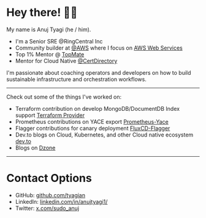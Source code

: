 # Hey there! 👋🏼

My name is Anuj Tyagi (he / him).

* I'm a Senior SRE @RingCentral Inc
* Community builder at [@AWS](https://aws.amazon.com/developer/community/community-builders) where I focus on [AWS Web Services](https://aws.amazon.com/) 
* Top 1% Mentor @ [TopMate]([https://certdirectory.io/mentorship](https://topmate.io/anujtyagi/))
* Mentor for Cloud Native [@CertDirectory](https://certdirectory.io/mentorship)

I'm passionate about coaching operators and developers on how to build sustainable infrastructure and orchestration workflows.

---

Check out some of the things I've worked on:

* Terraform contribution on develop MongoDB/DocumentDB Index support [Terraform Provider](https://registry.terraform.io/providers/megum1n/mongodb/latest)
* Prometheus contributions on YACE export [Prometheus-Yace](https://github.com/prometheus-community/yet-another-cloudwatch-exporter)
* Flagger contributions for canary deployment [FluxCD-Flagger](https://github.com/fluxcd/flagger) 
* Dev.to blogs on Cloud, Kubernetes, and other Cloud native ecosystem  [dev.to](https://dev.to/sudo_anuj)
* Blogs on [Dzone](https://dzone.com/users/5158763/anuj1404.html)


---

# Contact Options

* GitHub: [github.com/tyagian](https://github.com/tyagian)
* LinkedIn: [linkedin.com/in/anujtyagi1/](https://www.linkedin.com/in/anujtyagi1/)
* Twitter: [x.com/sudo_anuj](https://x.com/sudo_anuj)
